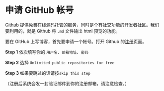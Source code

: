 # 申请 GitHub 帐号

[Github](https://github.com/) 提供免费在线源码托管的服务，同时是个有社交功能的开发者社区。我们要利用的，就是 Github 将 `.md` 文件输出 html 预览的功能。

要在 GitHub 上写博客，首先要申请一个帐号。打开 Github 的[注册](https://github.com/join)页面。

**Step 1** 依次填写你的 `用户名`、`邮箱地址`、`密码`

**Step 2** 选择 `Unlimited public repositories for free` 

**Step 3** 如果要跳过的话请按`skip this step` 

（注册后系统会发一封验证邮件到你的注册邮箱，请注意检查。）

